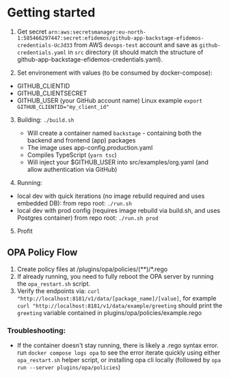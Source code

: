 # Getting started

1. Get secret `arn:aws:secretsmanager:eu-north-1:585466297447:secret:efidemos/github-app-backstage-efidemos-credentials-UcJd33` from AWS `devops-test` account and save as `github-credentials.yaml` in `src` directory (it should match the structure of github-app-backstage-efidemos-credentials.yaml).

2. Set environement with values (to be consumed by docker-compose):
  - GITHUB_CLIENTID
  - GITHUB_CLIENTSECRET
  - GITHUB_USER (your GitHub account name)
  Linux example `export GITHUB_CLIENTID="my_client_id"`

3. Building: `./build.sh`

    - Will create a container named `backstage` - containing both the backend and frontend (app) packages
    - The image uses app-config.production.yaml
    - Compiles TypeScript (`yarn tsc`)
    - Will inject your $GITHUB_USER into src/examples/org.yaml (and allow authentication via GitHub)

4. Running:
  - local dev with quick iterations (no image rebuild required and uses embedded DB):
    from repo root: `./run.sh`
  - local dev with prod config (requires image rebuild via build.sh, and uses Postgres container)
    from repo root: `./run.sh prod`

5. Profit

## OPA Policy Flow

1. Create policy files at /plugins/opa/policies/(**)/*.rego
2. If already running, you need to fully reboot the OPA server by running the `opa_restart.sh` script.
3. Verify the endpoints via: `curl "http://localhost:8181/v1/data/[package_name]/[value]`, for example
`curl "http://localhost:8181/v1/data/example/greeting` should print the `greeting` variable contained in plugins/opa/policies/example.rego

### Troubleshooting:
 - If the container doesn't stay running, there is likely a .rego syntax error.
   run `docker compose logs opa` to see the error
   iterate quickly using either `opa_restart.sh` helper script, or installing opa cli locally (followed by `opa run --server plugins/opa/policies`) 